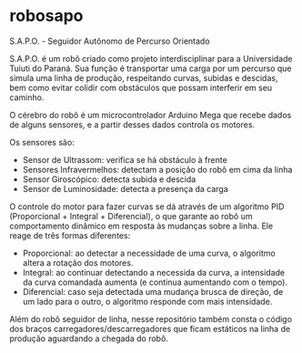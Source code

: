 # robosapo
S.A.P.O. - Seguidor Autônomo de Percurso Orientado

S.A.P.O. é um robô criado como projeto interdisciplinar para a Universidade Tuiuti do Paraná.
Sua função é transportar uma carga por um percurso que simula uma linha de produção, respeitando curvas, subidas e descidas, bem como evitar colidir com obstáculos que possam interferir em seu caminho.

O cérebro do robô é um microcontrolador Arduino Mega que recebe dados de alguns sensores, e a partir desses dados controla os motores.

Os sensores são:
- Sensor de Ultrassom: verifica se há obstáculo à frente
- Sensores Infravermelhos: detectam a posição do robô em cima da linha
- Sensor Giroscópico: detecta subida e descida
- Sensor de Luminosidade: detecta a presença da carga

O controle do motor para fazer curvas se dá através de um algoritmo PID (Proporcional + Integral + Diferencial), o que garante ao robô um comportamento dinâmico em resposta às mudanças sobre a linha. Ele reage de três formas diferentes:
- Proporcional: ao detectar a necessidade de uma curva, o algoritmo altera a rotação dos motores.
- Integral: ao continuar detectando a necessida da curva, a intensidade da curva comandada aumenta (e continua aumentando com o tempo).
- Diferencial: caso seja detectada uma mudança brusca de direção, de um lado para o outro, o algoritmo responde com mais intensidade.

Além do robô seguidor de linha, nesse repositório também consta o código dos braços carregadores/descarregadores que ficam estáticos na linha de produção aguardando a chegada do robô.

